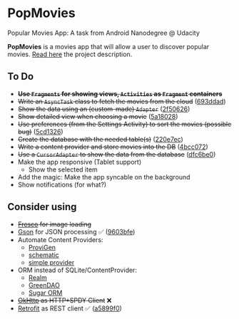 # PopMovies
Popular Movies App: A task from Android Nanodegree @ Udacity

**PopMovies** is a movies app that will allow a user to discover popular movies. [Read here](https://docs.google.com/document/d/1gtXUu1nzLGWrGfVCD6tEA0YHoYA9UNyT2yByqjJemp8/pub?embedded=true) the project description.

## To Do
  - ~~**Use `Fragments` for showing views, `Activities` as `Fragment` containers**~~
  - ~~Write an `AsyncTask` class to fetch the movies from the cloud~~ ([693ddad](http://git.io/vOl7N))
  - ~~Show the data using an (custom-made) `Adapter`~~ ([2f50626](http://git.io/vOl5e))
  - ~~Show detailed view when choosing a movie~~ ([5a18028](http://git.io/vOl5I))
  - ~~Use preferences (from the Settings Activity) to sort the movies (possible bug)~~ ([5cd1326](http://git.io/vOl5m))
  - ~~Create the database with the needed table(s)~~ ([220e7ec](http://git.io/vOl5Z))
  - ~~Write a content provider and store movies into the DB~~ ([4bcc072](http://git.io/vOl5B))
  - ~~Use a `CursorAdapter` to show the data from the database~~ ([dfc6be0](http://git.io/vOl5g))
  - Make the app responsive (Tablet support)
    - Show the selected item
  - Add the magic: Make the app syncable on the background
  - Show notifications (for what?)


## Consider using
  - ~~[Fresco](http://frescolib.org/) for image loading~~
  - [Gson](https://github.com/google/gson) for JSON processing :white_check_mark: ([9603bfe](http://git.io/vOzd7))
  - Automate Content Providers:
    - [ProviGen](https://github.com/TimotheeJeannin/ProviGen)
    - [schematic](https://github.com/SimonVT/schematic)
    - [simple provider](https://github.com/Triple-T/simpleprovider)
  - ORM instead of SQLite/ContentProvider:
    - [Realm](https://realm.io/docs/java)
    - [GreenDAO](http://greendao-orm.com/)
    - [Sugar ORM](http://satyan.github.io/sugar/index.html)
  - ~~[OkHttp](http://square.github.io/okhttp/) as HTTP+SPDY Client~~ :x:
  - [Retrofit](http://square.github.io/retrofit/) as REST client :white_check_mark: ([a5899f0](http://git.io/vOz7E))
